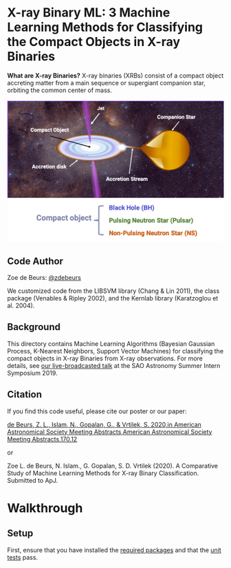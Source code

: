 # X-ray Binary ML: 3 Machine Learning Methods for Classifying the Compact Objects in X-ray Binaries

**What are X-ray Binaries?** X-ray  binaries  (XRBs)  consist  of  a  compact  object accreting  matter  from  a  main  sequence  or  supergiant companion  star,  orbiting  the  common  center  of  mass.

![GRS1739 Animation](XRB_visualization.png)

## Code Author

Zoe de Beurs: [@zdebeurs](https://github.com/zdebeurs)

We customized code from the LIBSVM library (Chang & Lin 2011), the class package (Venables & Ripley 2002), and the Kernlab library (Karatzoglou et al. 2004).

## Background

This directory contains Machine Learning Algorithms (Bayesian Gaussian Process,
 K-Nearest Neighbors, Support Vector Machines) for classifying the compact objects
  in X-ray Binaries from X-ray observations. For more details, see [our live-broadcasted talk](https://youtu.be/axwqXh3DeAc) at the SAO Astronomy Summer Intern Symposium 2019. 
  
## Citation

If you find this code useful, please cite our poster or our paper:

[de Beurs, Z. L., Islam, N., Gopalan, G., & Vrtilek, S. 2020,in American Astronomical Society Meeting Abstracts,American Astronomical Society Meeting Abstracts,170.12](https://113qx216in8z1kdeyi404hgf-wpengine.netdna-ssl.com/wp-content/uploads/2020/01/aas235_abstracts.pdf#abs170.12)

or

Zoe L. de Beurs, N. Islam., G. Gopalan, S. D. Vrtilek (2020). A Comparative Study of Machine Learning Methods for X-ray Binary Classification. Submitted to ApJ. 

# Walkthrough

## Setup

First, ensure that you have installed the
[required packages](../../README.md#required-packages) and that the
[unit tests](../../README.md#run-unit-tests) pass.

